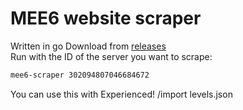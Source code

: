 # MEE6 website scraper

Written in go
Download from [releases](https://github.com/randomairborne/mee6-scraper/releases) \
Run with the ID of the server you want to scrape:

```bash
mee6-scraper 302094807046684672
```

You can use this with Experienced! /import levels.json
